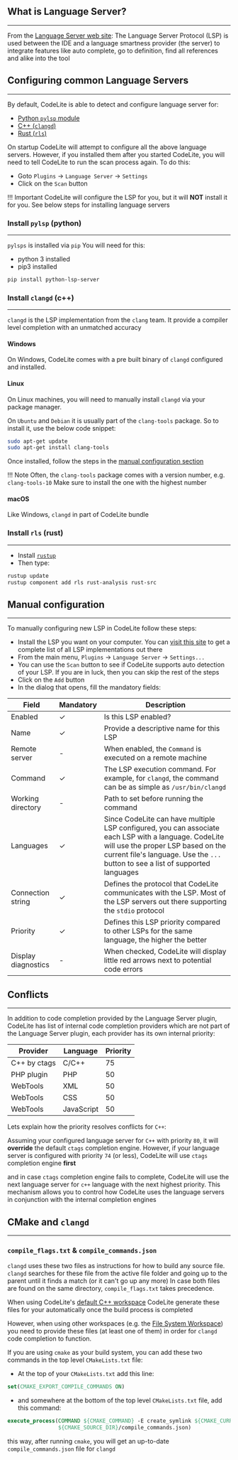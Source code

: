 ## What is Language Server?
---

From the [Language Server web site][1]: The Language Server Protocol (LSP) is used between the IDE and a language smartness provider (the server) to integrate features like auto complete, go to definition, find all references and alike into the tool 

## Configuring common Language Servers
---

By default, CodeLite is able to detect and configure language server for:

- [Python `pylsp` module][3]
- [C++ (`clangd`)][6]
- [Rust (`rls`)][4]

On startup CodeLite will attempt to configure all the above language servers.
However, if you installed them after you started CodeLite, you will need to tell 
CodeLite to run the scan process again. To do this:

- Goto `Plugins` &#8594;  `Language Server` &#8594; `Settings`
- Click on the `Scan` button

!!! Important
    CodeLite will configure the LSP for you, but it will **NOT** install it for you.
    See below steps for installing language servers

### Install `pylsp` (python)
---

`pylsps` is installed via `pip`
You will need for this:

- python 3 installed
- pip3 installed

```bash
pip install python-lsp-server
```

### Install `clangd` (c++)
---

`clangd` is the LSP implementation from the `clang` team. It provide a compiler level completion with an unmatched accuracy

#### Windows

On Windows, CodeLite comes with a pre built binary of `clangd` configured and installed.

#### Linux

On Linux machines, you will need to manually install `clangd` via your package manager.

On `Ubuntu` and `Debian` it is usually part of the `clang-tools` package. So to install it, use the below code snippet:

```bash
sudo apt-get update
sudo apt-get install clang-tools
```

Once installed, follow the steps in the [manual configuration section](#manual-configuration)

!!! Note
    Often, the `clang-tools` package comes with a version number, e.g. `clang-tools-10`
    Make sure to install the one with the highest number 

#### macOS

Like Windows, `clangd` in part of CodeLite bundle

### Install `rls` (rust)
--- 

- Install [`rustup`][5]
- Then type:

```bash
rustup update
rustup component add rls rust-analysis rust-src
```

## Manual configuration
---

To manually configuring new LSP in CodeLite follow these steps:

- Install the LSP you want on your computer. You can [visit this site][2] to get a complete list of all LSP implementations out there
- From the main menu, `Plugins` &#8594; `Language Server` &#8594; `Settings...`
- You can use the `Scan` button to see if CodeLite supports auto detection of your LSP. If you are in luck, then you can skip the rest of the steps
- Click on the `Add` button
- In the dialog that opens, fill the mandatory fields:

Field   | Mandatory | Description 
--------|-----------|-------------
Enabled | &#10003;        | Is this LSP enabled?
Name    | &#10003;       | Provide a descriptive name for this LSP
Remote server| -   | When enabled, the `Command` is executed on a remote machine
Command | &#10003;       | The LSP execution command. For example, for `clangd`, the command can be as simple as `/usr/bin/clangd`
Working directory | - | Path to set before running the command
Languages | &#10003; | Since CodeLite can have multiple LSP configured, you can associate each LSP with a language. CodeLite will use the proper LSP based on the current file's language. Use the `...` button to see a list of supported languages
Connection string| &#10003; | Defines the protocol that CodeLite communicates with the LSP. Most of the LSP servers out there supporting the `stdio` protocol
Priority | &#10003; | Defines this LSP priority compared to other LSPs for the same language, the higher the better
Display diagnostics | - | When checked, CodeLite will display little red arrows next to potential code errors

## Conflicts
---

In addition to code completion provided by the Language Server plugin, CodeLite has list of internal code completion providers
which are not part of the Language Server plugin, each provider has its own internal priority:

Provider |Language |Priority
---------|---------|---------
C++ by ctags |C/C++ |75
PHP plugin |PHP |50
WebTools |XML |50
WebTools |CSS |50
WebTools |JavaScript |50 

Lets explain how the priority resolves conflicts for `C++`:

Assuming your configured language server for `C++` with priority `80`, it will **override** the default `ctags` completion engine.
However, if your language server is configured with priority `74` (or less), CodeLite will use `ctags` completion engine **first**

and in case `ctags` completion engine fails to complete, CodeLite will use the next language server for `c++` language with the next highest priority.
This mechanism allows you to control how CodeLite uses the language servers in conjunction with the internal completion engines

## CMake and `clangd`
---

### `compile_flags.txt` & `compile_commands.json`

`clangd` uses these two files as instructions for how to build any source file.
`clangd` searches for these file from the active file folder and going up to the parent until it finds a match (or it can't go up any more)
In case both files are found on the same directory, `compile_flags.txt` takes precedence.

When using CodeLite's [default C++ workspace](../workspaces/default.md) CodeLite generate these files for your automatically once the build process is completed

However, when using other workspaces (e.g. the [File System Workspace](../workspaces/file_system.md)) you need to provide these files (at least one of them) in order for `clangd` code completion to function.

If you are using `cmake` as your build system, you can add these two commands in the top level `CMakeLists.txt` file:

- At the top of your `CMakeLists.txt` add this line:

```cmake
set(CMAKE_EXPORT_COMPILE_COMMANDS ON)
```

- and somewhere at the bottom of the top level `CMakeLists.txt` file, add this command:

```cmake
execute_process(COMMAND ${CMAKE_COMMAND} -E create_symlink ${CMAKE_CURRENT_BINARY_DIR}/compile_commands.json 
                ${CMAKE_SOURCE_DIR}/compile_commands.json)
```

this way, after running `cmake`, you will get an up-to-date `compile_commands.json` file for `clangd`

[1]: https://langserver.org/
[2]: https://langserver.org/#implementations-server
[3]: https://github.com/python-lsp/python-lsp-server
[4]: https://github.com/rust-lang/rls
[5]: https://rustup.rs/
[6]: https://clangd.llvm.org/